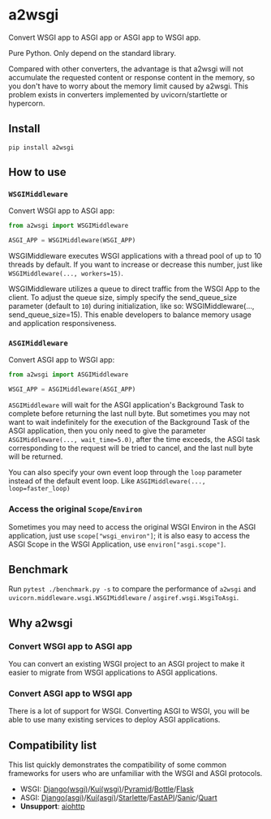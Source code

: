 # a2wsgi

Convert WSGI app to ASGI app or ASGI app to WSGI app.

Pure Python. Only depend on the standard library.

Compared with other converters, the advantage is that a2wsgi will not accumulate the requested content or response content in the memory, so you don't have to worry about the memory limit caused by a2wsgi. This problem exists in converters implemented by uvicorn/startlette or hypercorn.

## Install

```
pip install a2wsgi
```

## How to use

### `WSGIMiddleware`

Convert WSGI app to ASGI app:

```python
from a2wsgi import WSGIMiddleware

ASGI_APP = WSGIMiddleware(WSGI_APP)
```

WSGIMiddleware executes WSGI applications with a thread pool of up to 10 threads by default. If you want to increase or decrease this number, just like `WSGIMiddleware(..., workers=15)`.

WSGIMiddleware utilizes a queue to direct traffic from the WSGI App to the client. To adjust the queue size, simply specify the send_queue_size parameter (default to `10`) during initialization, like so: WSGIMiddleware(..., send_queue_size=15). This enable developers to balance memory usage and application responsiveness.

### `ASGIMiddleware`

Convert ASGI app to WSGI app:

```python
from a2wsgi import ASGIMiddleware

WSGI_APP = ASGIMiddleware(ASGI_APP)
```

`ASGIMiddleware` will wait for the ASGI application's Background Task to complete before returning the last null byte. But sometimes you may not want to wait indefinitely for the execution of the Background Task of the ASGI application, then you only need to give the parameter `ASGIMiddleware(..., wait_time=5.0)`, after the time exceeds, the ASGI task corresponding to the request will be tried to cancel, and the last null byte will be returned.

You can also specify your own event loop through the `loop` parameter instead of the default event loop. Like `ASGIMiddleware(..., loop=faster_loop)`

### Access the original `Scope`/`Environ`

Sometimes you may need to access the original WSGI Environ in the ASGI application, just use `scope["wsgi_environ"]`; it is also easy to access the ASGI Scope in the WSGI Application, use `environ["asgi.scope"]`.

## Benchmark

Run `pytest ./benchmark.py -s` to compare the performance of `a2wsgi` and `uvicorn.middleware.wsgi.WSGIMiddleware` / `asgiref.wsgi.WsgiToAsgi`.

## Why a2wsgi

### Convert WSGI app to ASGI app

You can convert an existing WSGI project to an ASGI project to make it easier to migrate from WSGI applications to ASGI applications.

### Convert ASGI app to WSGI app

There is a lot of support for WSGI. Converting ASGI to WSGI, you will be able to use many existing services to deploy ASGI applications.

## Compatibility list

This list quickly demonstrates the compatibility of some common frameworks for users who are unfamiliar with the WSGI and ASGI protocols.

- WSGI: [Django(wsgi)](https://docs.djangoproject.com/en/3.0/howto/deployment/wsgi/)/[Kuí(wsgi)](https://kui.aber.sh/wsgi/)/[Pyramid](https://trypyramid.com/)/[Bottle](https://bottlepy.org/)/[Flask](https://flask.palletsprojects.com/)
- ASGI: [Django(asgi)](https://docs.djangoproject.com/en/3.0/howto/deployment/asgi/)/[Kuí(asgi)](https://kui.aber.sh/asgi/)/[Starlette](https://www.starlette.io/)/[FastAPI](https://fastapi.tiangolo.com/)/[Sanic](https://sanic.readthedocs.io/en/stable/)/[Quart](https://pgjones.gitlab.io/quart/)
- **Unsupport**: [aiohttp](https://docs.aiohttp.org/en/stable/)
